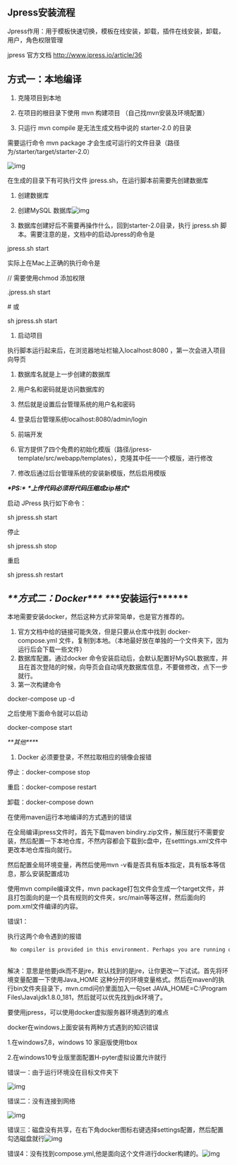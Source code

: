 ## Jpress安装流程

Jpress作用：用于模板快速切换，模板在线安装，卸载，插件在线安装，卸载，用户，角色权限管理

jpress 官方文档 http://www.jpress.io/article/36

## 方式一：本地编译

1. 克隆项目到本地
2. 在项目的根目录下使用 mvn 构建项目 （自己找mvn安装及环境配置）

1. 只运行 mvn compile 是无法生成文档中说的 starter-2.0 的目录

需要运行命令 mvn package 才会生成可运行的文件目录（路径为/starter/target/starter-2.0） 

![img](https://img-blog.csdnimg.cn/20190613194627559.png)![点击并拖拽以移动](data:image/gif;base64,R0lGODlhAQABAPABAP///wAAACH5BAEKAAAALAAAAAABAAEAAAICRAEAOw==)

在生成的目录下有可执行文件 jpress.sh，在运行脚本前需要先创建数据库

1. 创建数据库

1. 创建MySQL 数据库![img](https://img-blog.csdnimg.cn/2019061319472498.png)![点击并拖拽以移动](data:image/gif;base64,R0lGODlhAQABAPABAP///wAAACH5BAEKAAAALAAAAAABAAEAAAICRAEAOw==)
2. 数据库创建好后不需要再操作什么，回到starter-2.0目录，执行 jpress.sh 脚本。需要注意的是，文档中的启动Jpress的命令是

jpress.sh start

实际上在Mac上正确的执行命令是

// 需要使用chmod 添加权限

.jpress.sh start

\# 或

sh jpress.sh start

1. 启动项目

执行脚本运行起来后，在浏览器地址栏输入localhost:8080 ，第一次会进入项目向导页





1. 数据库名就是上一步创建的数据库
2. 用户名和密码就是访问数据库的
3. 然后就是设置后台管理系统的用户名和密码



1. 登录后台管理系统localhost:8080/admin/login

1. 前端开发

1. 官方提供了四个免费的初始化模版（路径/jpress-template/src/webapp/templates），克隆其中任一一个模版，进行修改



1. 修改后通过后台管理系统的安装新模版，然后启用模版





***\*PS:\**** ***\*上传代码必须将代码压缩成zip格式\****



启动 JPress 执行如下命令：

sh jpress.sh start

停止

sh jpress.sh stop

重启

sh jpress.sh restart

## ***\**\*方式二：Docker\*\**\* \**\*\*安装运行\*\**\***

本地需要安装docker，然后这种方式非常简单，也是官方推荐的。

1. 官方文档中给的链接可能失效，但是只要从仓库中找到 docker-compose.yml 文件，复制到本地。（本地最好放在单独的一个文件夹下，因为运行后会下载一些文件）
2. 数据库配置。通过docker 命令安装启动后，会默认配置好MySQL数据库，并且在首次登陆的时候，向导页会自动填充数据库信息，不要做修改，点下一步就行。
3. 第一次构建命令

docker-compose up -d



之后使用下面命令就可以启动

docker-compose start



***\**\*其他\*\**\***

1. Docker 必须要登录，不然拉取相应的镜像会报错



停止：docker-compose stop

重启：docker-compose restart

卸载：docker-compose down



在使用maven运行本地编译的方式遇到的错误

在全局编译jpress文件时，首先下载maven bindiry.zip文件，解压就行不需要安装，然后配置一下本地仓库，不然内容都会下载到c盘中，在setttings.xml文件中更改本地仓库指向就行。

然后配置全局环境变量，再然后使用mvn -v看是否具有版本指定，具有版本等信息，那么安装配置成功

使用mvn compile编译文件，mvn package打包文件会生成一个target文件，并且打包面向的是一个具有规则的文件夹，src/main等等这样，然后面向的pom.xml文件编译的内容。

错误1：

执行这两个命令遇到的报错

```html
 No compiler is provided in this environment. Perhaps you are running on a JRE rather than a JDK?
```

![点击并拖拽以移动](data:image/gif;base64,R0lGODlhAQABAPABAP///wAAACH5BAEKAAAALAAAAAABAAEAAAICRAEAOw==)

解决：意思是他要jdk而不是jre，默认找到的是jre，让你更改一下试试。首先将环境变量配置一下使用Java_HOME 这种分开的环境变量格式。然后在maven的执行bin文件夹目录下，mvn.cmd问价里面加入一句set JAVA_HOME=C:\Program Files\Java\jdk1.8.0_181，然后就可以优先找到jdk环境了。

要使用jpress，可以使用docker虚拟服务器环境遇到的难点

docker在windows上面安装有两种方式遇到的知识错误

1.在windows7,8，windows 10 家庭版使用tbox

2.在windows10专业版里面配置H-pyter虚拟设置允许就行

错误一：由于运行环境没在目标文件夹下

![img](https://img-blog.csdnimg.cn/20190612220234317.png)![点击并拖拽以移动](data:image/gif;base64,R0lGODlhAQABAPABAP///wAAACH5BAEKAAAALAAAAAABAAEAAAICRAEAOw==)

错误二：没有连接到网络

![img](https://img-blog.csdnimg.cn/20190612220254243.png)![点击并拖拽以移动](data:image/gif;base64,R0lGODlhAQABAPABAP///wAAACH5BAEKAAAALAAAAAABAAEAAAICRAEAOw==)

错误三：磁盘没有共享，在右下角docker图标右键选择settings配置，然后配置勾选磁盘就行![img](https://img-blog.csdnimg.cn/20190612220317583.png?x-oss-process=image/watermark,type_ZmFuZ3poZW5naGVpdGk,shadow_10,text_aHR0cHM6Ly9ibG9nLmNzZG4ubmV0L3FxXzM5MTI1NDQ1,size_16,color_FFFFFF,t_70)![点击并拖拽以移动](data:image/gif;base64,R0lGODlhAQABAPABAP///wAAACH5BAEKAAAALAAAAAABAAEAAAICRAEAOw==)

错误4：没有找到compose.yml,他是面向这个文件进行docker构建的。![img](https://img-blog.csdnimg.cn/20190612220148321.png)![点击并拖拽以移动](data:image/gif;base64,R0lGODlhAQABAPABAP///wAAACH5BAEKAAAALAAAAAABAAEAAAICRAEAOw==)